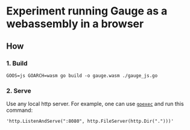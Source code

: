 # Experiment running Gauge as a webassembly in a browser

## How

### 1. Build

`GOOS=js GOARCH=wasm go build -o gauge.wasm ./gauge_js.go `

### 2. Serve

Use any local http server. For example, one can use [`goexec`](https://github.com/shurcooL/goexec) and run this command:

`'http.ListenAndServe(":8080", http.FileServer(http.Dir(".")))'`